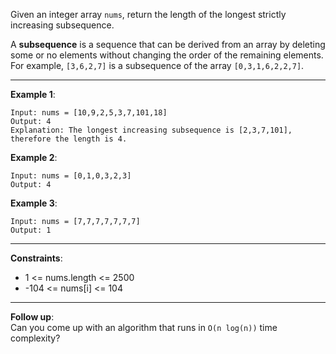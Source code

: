 Given an integer array `nums`, return the length of the longest strictly increasing subsequence.  

A **subsequence** is a sequence that can be derived from an array by deleting some or no elements without changing the order of the remaining elements.  
For example, `[3,6,2,7]` is a subsequence of the array `[0,3,1,6,2,2,7]`.

---
**Example 1**:

    Input: nums = [10,9,2,5,3,7,101,18]  
    Output: 4  
    Explanation: The longest increasing subsequence is [2,3,7,101], therefore the length is 4.

**Example 2**:

    Input: nums = [0,1,0,3,2,3]
    Output: 4

**Example 3**:

    Input: nums = [7,7,7,7,7,7,7]
    Output: 1

---
**Constraints**:  
* 1 <= nums.length <= 2500
* -104 <= nums[i] <= 104
 
---
**Follow up**:  
Can you come up with an algorithm that runs in `O(n log(n))` time complexity?